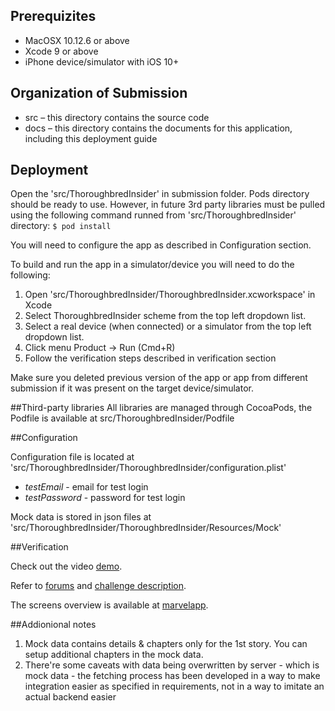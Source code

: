 ## Prerequizites

* MacOSX 10.12.6 or above
* Xcode 9 or above
* iPhone device/simulator with iOS 10+

## Organization of Submission
* src – this directory contains the source code
* docs – this directory contains the documents for this application, including this deployment guide


## Deployment
Open the 'src/ThoroughbredInsider' in submission folder.
Pods directory should be ready to use. However, in future 3rd party libraries must be pulled using the following command runned from 'src/ThoroughbredInsider' directory:
`$ pod install`

You will need to configure the app as described in Configuration section.

To build and run the app in a simulator/device you will need to do the following:

1. Open 'src/ThoroughbredInsider/ThoroughbredInsider.xcworkspace' in Xcode
2. Select ThoroughbredInsider scheme from the top left dropdown list.
3. Select a real device (when connected) or a simulator from the top left dropdown list.
4. Click menu Product -> Run (Cmd+R)
5. Follow the verification steps described in verification section

Make sure you deleted previous version of the app or app from different submission if it was present on the target device/simulator.

##Third-party libraries
All libraries are managed through CocoaPods, the Podfile is available at src/ThoroughbredInsider/Podfile 

##Configuration

Configuration file is located at 'src/ThoroughbredInsider/ThoroughbredInsider/configuration.plist'

* *testEmail* - email for test login
* *testPassword* - password for test login

Mock data is stored in json files at 'src/ThoroughbredInsider/ThoroughbredInsider/Resources/Mock'

##Verification

Check out the video [demo](http://take.ms/zwXEe).

Refer to [forums](https://apps.topcoder.com/forums/?module=ThreadList&forumID=616409&mc=68) and [challenge description](https://www.topcoder.com/challenge-details/30060079/?type=develop).

The screens overview is available at [marvelapp](https://marvelapp.com/jfjdh2g/screen/32358810).

##Addionional notes

1. Mock data contains details & chapters only for the 1st story. You can setup additional chapters in the mock data.
2. There're some caveats with data being overwritten by server - which is mock data - the fetching process has been developed in a way to make integration easier as specified in requirements, not in a way to imitate an actual backend easier
